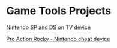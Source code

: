 # Game Tools Projects

[Nintendo SP and DS on TV device](/projects/view_boy)

[Pro Action Rocky - Nintendo cheat device](/projects/nintendo_cheat_device)

